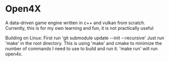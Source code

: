 # Open4X
A data-driven game engine written in c++ and vulkan from scratch.
Currently, this is for my own learning and fun, it is not practically useful

Building on Linux:
First run 'git submodule update --init --recursive'
Just run 'make' in the root directory. This is using 'make' and cmake to minimize the number of commands I need to use to build and run it.
'make run' will run open4x.
